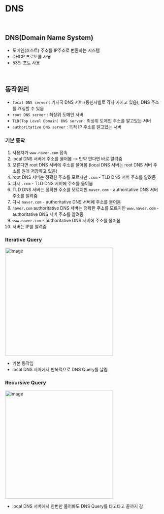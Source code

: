 # DNS

<br>

## DNS(Domain Name System)

- 도메인(호스트) 주소를 IP주소로 변환하는 시스템
- DHCP 프로토콜 사용
- 53번 포트 사용

<br>

## 동작원리

- `local DNS server` : 기지국 DNS 서버 (통신사별로 각자 가지고 있음), DNS 주소를 캐싱할 수 있음
- `root DNS server` : 최상위 도메인 서버
- `TLD(Top Level Domain) DNS server` : 최상위 도메인 주소를 알고있는 서버
- `authoritative DNS server` : 목적 IP 주소를 알고있는 서버

### 기본 동작

1. 사용자가 `www.naver.com` 접속
2. local DNS 서버에 주소를 물어봄 -> 만약 안다면 바로 알려줌
3. 모른다면 root DNS 서버에 주소를 물어봄 (local DNS 서버는 root DNS 서버 주소를 원래 저장하고 있음)
4. root DNS 서버는 정확한 주소를 모르지만 `.com` - TLD DNS 서버 주소를 알려줌
5. 다시 `.com` - TLD DNS 서버에 주소를 물어봄
6. TLD DNS 서버는 정확한 주소를 모르지만 `naver.com` - authoritative DNS 서버 주소를 알려줌
7. 다시 `naver.com` - authoritative DNS 서버에 주소를 물어봄
8. `naver.com` authoritative DNS 서버는 정확한 주소를 모르지만 `www.naver.com` - authoritative DNS 서버 주소를 알려줌
9. `www.naver.com` - authoritative DNS 서버에 주소를 물어봄
10. 서버는 IP를 알려줌

### Iterative Query

<img width="350" alt="image" src="https://user-images.githubusercontent.com/71180414/152279018-28941dbb-16a9-463f-a31b-3d96057b755a.png">

- 기본 동작임
- local DNS 서버에서 반복적으로 DNS Query를 날림

### Recursive Query

<img width="350" alt="image" src="https://user-images.githubusercontent.com/71180414/152279386-deea2d09-be6b-47c8-bae4-50eb6a5241fc.png">

- local DNS 서버에서 한번만 물어봐도 DNS Query를 타고타고 끝까지 감

<br>